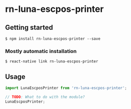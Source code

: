 # rn-luna-escpos-printer

## Getting started

`$ npm install rn-luna-escpos-printer --save`

### Mostly automatic installation

`$ react-native link rn-luna-escpos-printer`

## Usage
```javascript
import LunaEscposPrinter from 'rn-luna-escpos-printer';

// TODO: What to do with the module?
LunaEscposPrinter;
```
